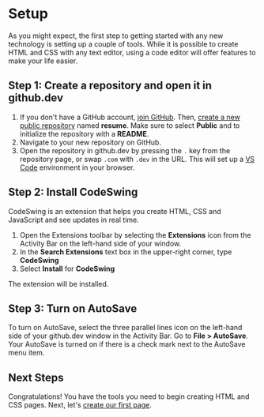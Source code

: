 # Setup

As you might expect, the first step to getting started with any new technology is setting up a couple of tools. While it is possible to create HTML and CSS with any text editor, using a code editor will offer features to make your life easier.

## Step 1: Create a repository and open it in github.dev

1. If you don't have a GitHub account, [join GitHub](https://github.com/join). Then, [create a new public repository](https://github.com/new) named **resume**. Make sure to select **Public** and to initialize the repository with a **README**.
1. Navigate to your new repository on GitHub.
1. Open the repository in github.dev by pressing the `.` key from the repository page, or swap `.com` with `.dev` in the URL. This will set up a [VS Code](code.visualstudio.com) environment in your browser.

## Step 2: Install CodeSwing

CodeSwing is an extension that helps you create HTML, CSS and JavaScript and see updates in real time.

1. Open the Extensions toolbar by selecting the **Extensions** icon from the Activity Bar on the left-hand side of your window. 
1. In the **Search Extensions** text box in the upper-right corner, type **CodeSwing**
1. Select **Install** for **CodeSwing**

The extension will be installed.

## Step 3: Turn on AutoSave

To turn on AutoSave, select the three parallel lines icon on the left-hand side of your github.dev window in the Activity Bar. Go to **File > AutoSave**. Your AutoSave is turned on if there is a check mark next to the AutoSave menu item. 

## Next Steps

Congratulations! You have the tools you need to begin creating HTML and CSS pages. Next, let's [create our first page](./1-create-html.md).
